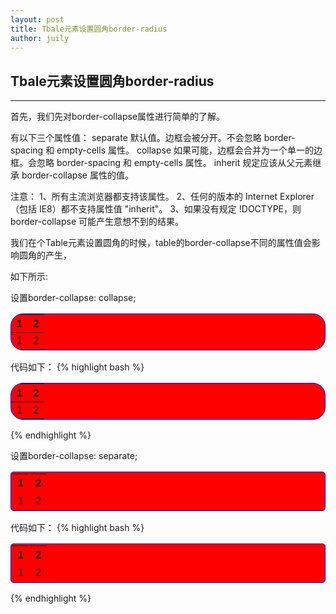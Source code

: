 ```yaml
---
layout: post
title: Tbale元素设置圆角border-radius
author: juily
---
```

## Tbale元素设置圆角border-radius
-----


首先，我们先对border-collapse属性进行简单的了解。

有以下三个属性值：
separate  默认值。边框会被分开。不会忽略 border-spacing 和 empty-cells 属性。 
collapse  如果可能，边框会合并为一个单一的边框。会忽略 border-spacing 和 empty-cells 属性。
inherit   规定应该从父元素继承 border-collapse 属性的值。



注意：
	1、所有主流浏览器都支持该属性。
	2、任何的版本的 Internet Explorer （包括 IE8）都不支持属性值 "inherit"。
	3、如果没有规定 !DOCTYPE，则 border-collapse 可能产生意想不到的结果。


我们在个Table元素设置圆角的时候，table的border-collapse不同的属性值会影响圆角的产生，

如下所示:

设置border-collapse: collapse;
<table style="background-color: red; border: 1px solid blue;border-radius: 20px;border-collapse: collapse;">
	<thead>
		<tr>
			<th>1</th>
			<th>2</th>
		</tr>
	</thead>
	<tbody>
		<tr>
			<td>1</td>
			<td>2</td>
		</tr>
	</tbody>
</table>

代码如下：
{% highlight bash %}
<table style="background-color: red; border: 1px solid blue;border-radius: 20px; border-collapse: collapse;">
	<thead>
		<tr>
			<th>1</th>
			<th>2</th>
		</tr>
	</thead>
	<tbody>
		<tr>
			<td>1</td>
			<td>2</td>
		</tr>
	</tbody>
</table>
{% endhighlight %}


设置border-collapse: separate;
<table style="background-color: red; border: 1px solid blue;border-radius: 5px;border-collapse: separate;">
	<thead>
		<tr>
			<th>1</th>
			<th>2</th>
		</tr>
	</thead>
	<tbody>
		<tr>
			<td>1</td>
			<td>2</td>
		</tr>
	</tbody>
</table>

代码如下：
{% highlight bash %}
<table style="background-color: red; border: 1px solid blue;border-radius: 5px;border-collapse: separate;">
	<thead>
		<tr>
			<th>1</th>
			<th>2</th>
		</tr>
	</thead>
	<tbody>
		<tr>
			<td>1</td>
			<td>2</td>
		</tr>
	</tbody>
</table>
{% endhighlight %}


